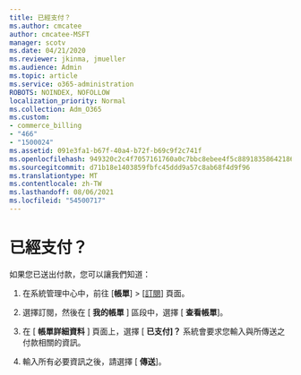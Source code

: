 ```yaml
---
title: 已經支付？
ms.author: cmcatee
author: cmcatee-MSFT
manager: scotv
ms.date: 04/21/2020
ms.reviewer: jkinma, jmueller
ms.audience: Admin
ms.topic: article
ms.service: o365-administration
ROBOTS: NOINDEX, NOFOLLOW
localization_priority: Normal
ms.collection: Adm_O365
ms.custom:
- commerce_billing
- "466"
- "1500024"
ms.assetid: 091e3fa1-b67f-40a4-b72f-b69c9f2c741f
ms.openlocfilehash: 949320c2c4f7057161760a0c7bbc8ebee4f5c88918358642186d1b30b8478ebb
ms.sourcegitcommit: d71b18e1403859fbfc45ddd9a57c8ab68f4d9f96
ms.translationtype: MT
ms.contentlocale: zh-TW
ms.lasthandoff: 08/06/2021
ms.locfileid: "54500717"
---
```

# <a name="already-paid"></a>已經支付？

如果您已送出付款，您可以讓我們知道：
  
1. 在系統管理中心中，前往 [**帳單**] \> [[訂閱](https://go.microsoft.com/fwlink/p/?linkid=842054)] 頁面。

2. 選擇訂閱，然後在 [ **我的帳單** ] 區段中，選擇 [ **查看帳單**]。

3. 在 [ **帳單詳細資料** ] 頁面上，選擇 [ **已支付]？** 系統會要求您輸入與所傳送之付款相關的資訊。

4. 輸入所有必要資訊之後，請選擇 [ **傳送**]。